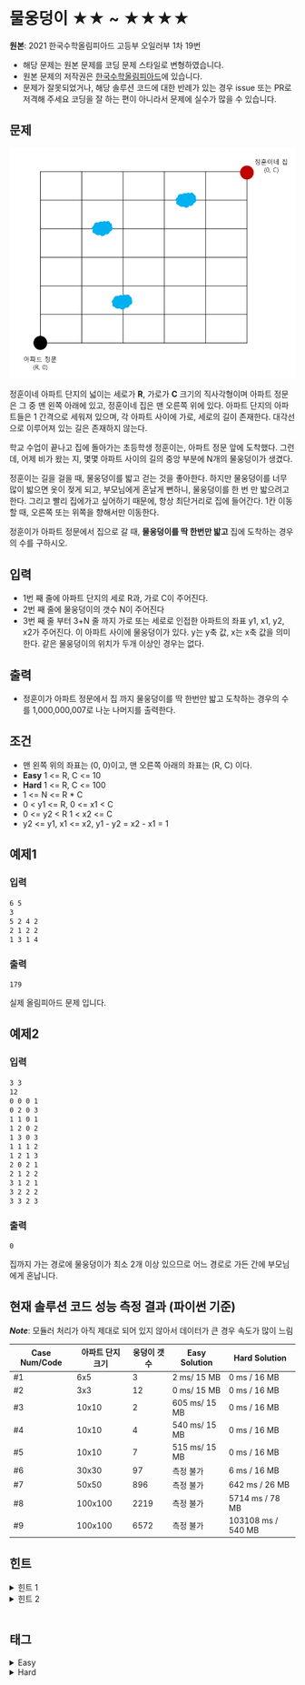 # 물웅덩이 ★★ ~ ★★★★
**원본**: 2021 한국수학올림피아드 고등부 오일러부 1차 19번

* 해당 문제는 원본 문제를 코딩 문제 스타일로 변형하였습니다.
* 원본 문제의 저작권은 [한국수학올림피아드](https://www.kmo.or.kr/kmo/sub07.html)에 있습니다.
* 문제가 잘못되었거나, 해당 솔루션 코드에 대한 반례가 있는 경우 issue 또는 PR로 저격해 주세요 코딩을 잘 하는 편이 아니라서 문제에 실수가 많을 수 있습니다.

## 문제
![1.png](1.png)

정훈이네 아파트 단지의 넓이는 세로가 **R**, 가로가 **C** 크기의 직사각형이며 아파트 정문은 그 중 맨 왼쪽 아래에 있고, 정훈이네 집은 맨 오른쪽 위에 있다. 아파트 단지의 아파트들은 1 간격으로 세워져 있으며, 각 아파트 사이에 가로, 세로의 길이 존재한다. 대각선으로 이루어져 있는 길은 존재하지 않는다.

학교 수업이 끝나고 집에 돌아가는 초등학생 정훈이는, 아파트 정문 앞에 도착했다. 그런데, 어제 비가 왔는 지, 몇몇 아파트 사이의 길의 중앙 부분에 N개의 물웅덩이가 생겼다.

정훈이는 길을 걸을 때, 물웅덩이를 밟고 걷는 것을 좋아한다. 하지만 물웅덩이를 너무 많이 밟으면 옷이 젖게 되고, 부모님에게 혼날게 뻔하니, 물웅덩이를 한 번 만 밟으려고 한다. 그리고 빨리 집에가고 싶어하기 때문에, 항상 최단거리로 집에 들어간다. 1칸 이동할 때, 오른쪽 또는 위쪽을 향해서만 이동한다.

정훈이가 아파트 정문에서 집으로 갈 때, **물웅덩이를 딱 한번만 밟고** 집에 도착하는 경우의 수를 구하시오.

## 입력
* 1번 째 줄에 아파트 단지의 세로 R과, 가로 C이 주어진다.
* 2번 째 줄에 물웅덩이의 갯수 N이 주어진다
* 3번 째 줄 부터 3+N 줄 까지 가로 또는 세로로 인접한 아파트의 좌표 y1, x1, y2, x2가 주어진다. 이 아파트 사이에 물웅덩이가 있다. y는 y축 값, x는 x축 값을 의미한다. 같은 물웅덩이의 위치가 두개 이상인 경우는 없다.

## 출력
* 정훈이가 아파트 정문에서 집 까지 물웅덩이를 딱 한번만 밟고 도착하는 경우의 수를 1,000,000,007로 나눈 나머지를 출력한다.

## 조건
* 맨 왼쪽 위의 좌표는 (0, 0)이고, 맨 오른쪽 아래의 좌표는 (R, C) 이다.
* **Easy** 1 <= R, C <= 10
* **Hard** 1 <= R, C <= 100
* 1 <= N <= R * C
* 0 < y1 <= R, 0 <= x1 < C
* 0 <= y2 < R  1 < x2 <= C
* y2 <= y1, x1 <= x2, y1 - y2 = x2 - x1 = 1

## 예제1
### 입력
```
6 5
3
5 2 4 2
2 1 2 2
1 3 1 4
```
### 출력
```
179
```
실제 올림피아드 문제 입니다.

## 예제2
### 입력
```
3 3
12
0 0 0 1
0 2 0 3
1 1 0 1
1 2 0 2
1 3 0 3
1 1 1 2
1 2 1 3
2 0 2 1
2 1 2 2
3 1 2 1
3 2 2 2
3 3 2 3
```
### 출력
```
0
```
집까지 가는 경로에 물웅덩이가 최소 2개 이상 있으므로 어느 경로로 가든 간에 부모님에게 혼납니다.

## 현재 솔루션 코드 성능 측정 결과 (파이썬 기준)

_**Note**_: 모듈러 처리가 아직 제대로 되어 있지 않아서 데이터가 큰 경우 속도가 많이 느림

|Case Num/Code|아파트 단지 크기|웅덩이 갯수|Easy Solution|Hard Solution|
|---|---|---|---|---|
|#1|6x5|3|2 ms/ 15 MB|0 ms / 16 MB|
|#2|3x3|12|0 ms/ 15 MB|0 ms / 16 MB|
|#3|10x10|2|605 ms/ 15 MB|0 ms / 16 MB|
|#4|10x10|4|540 ms/ 15 MB|0 ms / 16 MB|
|#5|10x10|7|515 ms/ 15 MB|0 ms / 16 MB|
|#6|30x30|97|측정 불가|6 ms / 16 MB|
|#7|50x50|896|측정 불가|642 ms / 26 MB|
|#8|100x100|2219|측정 불가|5714 ms / 78 MB|
|#9|100x100|6572|측정 불가|103108 ms / 540 MB|

## 힌트
<details>
<summary>힌트 1</summary>
<ul>
    <li>선수지식: 중복집합 순열, 위상정렬</li>
</ul>
</details>

<details>
<summary>힌트 2</summary>
<ul>
    <li>출발지 -> 물웅덩이 -> 집. 이 하나의 경로를 둘로 쪼개보자</li>
</ul>
</details>

<br >

## 태그
<details>
<summary>Easy</summary>
<ul>
    <li>그래프 이론</li>
    <li>깊이 우선 탐색</li>
    <li>인접 그래프</li>
    <li>백트래킹</li>
</ul>
</details>

<details>
<summary>Hard</summary>
<ul>
    <li>그래프 이론</li>
    <li>정렬</li>
    <li>위상 정렬</li>
    <li>수학</li>
    <li>조합론</li>
    <li>기하학</li>
    <li>다이나믹 프로그래밍</li>
</ul>
</details>
